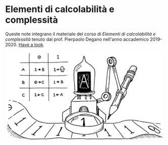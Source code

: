 # Elementi di calcolabilità e complessità

Queste note integrano il materiale del corso di *Elementi di calcolabilità e complessità* tenuto dal prof. Pierpaolo Degano nell'anno accademico 2019-2020. [Have a look](https://nbviewer.jupyter.org/github/MatteoGiorgi/computability_and_complexity/blob/master/src/ecc_notes.pdf).

<p align="center">
  <img width="500" src="assets/machine.png"/>
</p>
